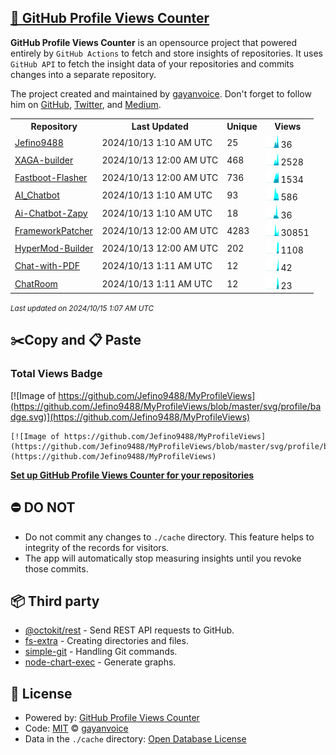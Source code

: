 ## [🚀 GitHub Profile Views Counter](https://github.com/gayanvoice/github-profile-views-counter)
**GitHub Profile Views Counter** is an opensource project that powered entirely by  `GitHub Actions` to fetch and store insights of repositories.
It uses `GitHub API` to fetch the insight data of your repositories and commits changes into a separate repository.

The project created and maintained by [gayanvoice](https://github.com/gayanvoice). Don't forget to follow him on [GitHub](https://github.com/gayanvoice), [Twitter](https://twitter.com/gayanvoice), and [Medium](https://gayanvoice.medium.com/).

<table>
	<tr>
		<th>
			Repository
		</th>
		<th>
			Last Updated
		</th>
		<th>
			Unique
		</th>
		<th>
			Views
		</th>
	</tr>
	<tr>
		<td>
			<a href="https://github.com/Jefino9488/MyProfileViews/tree/master/readme/771113807/year.md">
				Jefino9488
			</a>
		</td>
		<td>
			2024/10/13 1:10 AM UTC
		</td>
		<td>
			25
		</td>
		<td>
			<img alt="Response time graph" src="https://github.com/Jefino9488/MyProfileViews/raw/master/graph/771113807/small/year.png" height="20"> 36
		</td>
	</tr>
	<tr>
		<td>
			<a href="https://github.com/Jefino9488/MyProfileViews/tree/master/readme/731266814/year.md">
				XAGA-builder
			</a>
		</td>
		<td>
			2024/10/13 12:00 AM UTC
		</td>
		<td>
			468
		</td>
		<td>
			<img alt="Response time graph" src="https://github.com/Jefino9488/MyProfileViews/raw/master/graph/731266814/small/year.png" height="20"> 2528
		</td>
	</tr>
	<tr>
		<td>
			<a href="https://github.com/Jefino9488/MyProfileViews/tree/master/readme/725181807/year.md">
				Fastboot-Flasher
			</a>
		</td>
		<td>
			2024/10/13 12:00 AM UTC
		</td>
		<td>
			736
		</td>
		<td>
			<img alt="Response time graph" src="https://github.com/Jefino9488/MyProfileViews/raw/master/graph/725181807/small/year.png" height="20"> 1534
		</td>
	</tr>
	<tr>
		<td>
			<a href="https://github.com/Jefino9488/MyProfileViews/tree/master/readme/809072585/year.md">
				AI_Chatbot
			</a>
		</td>
		<td>
			2024/10/13 1:10 AM UTC
		</td>
		<td>
			93
		</td>
		<td>
			<img alt="Response time graph" src="https://github.com/Jefino9488/MyProfileViews/raw/master/graph/809072585/small/year.png" height="20"> 586
		</td>
	</tr>
	<tr>
		<td>
			<a href="https://github.com/Jefino9488/MyProfileViews/tree/master/readme/576673217/year.md">
				Ai-Chatbot-Zapy
			</a>
		</td>
		<td>
			2024/10/13 1:10 AM UTC
		</td>
		<td>
			18
		</td>
		<td>
			<img alt="Response time graph" src="https://github.com/Jefino9488/MyProfileViews/raw/master/graph/576673217/small/year.png" height="20"> 36
		</td>
	</tr>
	<tr>
		<td>
			<a href="https://github.com/Jefino9488/MyProfileViews/tree/master/readme/817866375/year.md">
				FrameworkPatcher
			</a>
		</td>
		<td>
			2024/10/13 12:00 AM UTC
		</td>
		<td>
			4283
		</td>
		<td>
			<img alt="Response time graph" src="https://github.com/Jefino9488/MyProfileViews/raw/master/graph/817866375/small/year.png" height="20"> 30851
		</td>
	</tr>
	<tr>
		<td>
			<a href="https://github.com/Jefino9488/MyProfileViews/tree/master/readme/861015899/year.md">
				HyperMod-Builder
			</a>
		</td>
		<td>
			2024/10/13 12:00 AM UTC
		</td>
		<td>
			202
		</td>
		<td>
			<img alt="Response time graph" src="https://github.com/Jefino9488/MyProfileViews/raw/master/graph/861015899/small/year.png" height="20"> 1108
		</td>
	</tr>
	<tr>
		<td>
			<a href="https://github.com/Jefino9488/MyProfileViews/tree/master/readme/852378135/year.md">
				Chat-with-PDF
			</a>
		</td>
		<td>
			2024/10/13 1:11 AM UTC
		</td>
		<td>
			12
		</td>
		<td>
			<img alt="Response time graph" src="https://github.com/Jefino9488/MyProfileViews/raw/master/graph/852378135/small/year.png" height="20"> 42
		</td>
	</tr>
	<tr>
		<td>
			<a href="https://github.com/Jefino9488/MyProfileViews/tree/master/readme/840378371/year.md">
				ChatRoom
			</a>
		</td>
		<td>
			2024/10/13 1:11 AM UTC
		</td>
		<td>
			12
		</td>
		<td>
			<img alt="Response time graph" src="https://github.com/Jefino9488/MyProfileViews/raw/master/graph/840378371/small/year.png" height="20"> 23
		</td>
	</tr>
</table>

<small><i>Last updated on 2024/10/15 1:07 AM UTC</i></small>

## ✂️Copy and 📋 Paste
### Total Views Badge
[![Image of https://github.com/Jefino9488/MyProfileViews](https://github.com/Jefino9488/MyProfileViews/blob/master/svg/profile/badge.svg)](https://github.com/Jefino9488/MyProfileViews)

```readme
[![Image of https://github.com/Jefino9488/MyProfileViews](https://github.com/Jefino9488/MyProfileViews/blob/master/svg/profile/badge.svg)](https://github.com/Jefino9488/MyProfileViews)
```
[**Set up GitHub Profile Views Counter for your repositories**](https://github.com/gayanvoice/github-profile-views-counter)
## ⛔ DO NOT
- Do not commit any changes to `./cache` directory. This feature helps to integrity of the records for visitors.
- The app will automatically stop measuring insights until you revoke those commits.
## 📦 Third party

- [@octokit/rest](https://www.npmjs.com/package/@octokit/rest) - Send REST API requests to GitHub.
- [fs-extra](https://www.npmjs.com/package/fs-extra) - Creating directories and files.
- [simple-git](https://www.npmjs.com/package/simple-git) - Handling Git commands.
- [node-chart-exec](https://www.npmjs.com/package/node-chart-exec) - Generate graphs.
## 📄 License
- Powered by: [GitHub Profile Views Counter](https://github.com/gayanvoice/github-profile-views-counter)
- Code: [MIT](./LICENSE) © [gayanvoice](https://github.com/gayanvoice)
- Data in the `./cache` directory: [Open Database License](https://opendatacommons.org/licenses/odbl/1-0/)